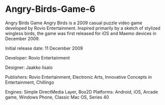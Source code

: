 # Angry-Birds-Game-6

Angry Birds Game
Angry Birds is a 2009 casual puzzle video game developed by Rovio Entertainment.
Inspired primarily by a sketch of stylized wingless birds, the game was first released for iOS and Maemo devices in December 2009.

Initial release date: 11 December 2009

Developer: Rovio Entertainment 

Designer: Jaakko Iisalo

Publishers: Rovio Entertainment, Electronic Arts, Innovative Concepts in Entertainment, Chillingo 

Engines: Simple DirectMedia Layer, Box2D Platforms: Android, iOS, Arcade game, Windows Phone, Classic Mac OS, Series 40
